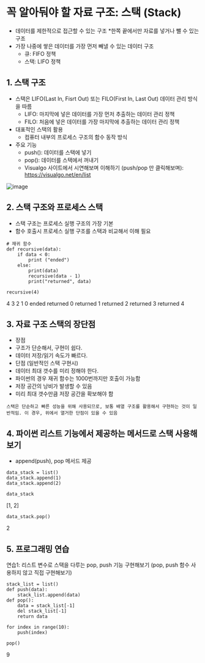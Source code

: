 # 꼭 알아둬야 할 자료 구조: 스택 (Stack)

* 데이터를 제한적으로 접근할 수 있는 구조
  *한쪽 끝에서만 자료를 넣거나 뺄 수 있는 구조
* 가장 나중에 쌓은 데이터를 가장 먼저 빼낼 수 있는 데이터 구조
  * 큐: FIFO 정책
  * 스택: LIFO 정책

## 1. 스택 구조
* 스택은 LIFO(Last In, Fisrt Out) 또는 FILO(First In, Last Out) 데이터 관리 방식을 따름
  * LIFO: 마지막에 넣은 데이터를 가장 먼저 추출하는 데이터 관리 정책
  * FILO: 처음에 넣은 데이터를 가장 마지막에 추출하는 데이터 관리 정책
* 대표적인 스택의 활용
  * 컴퓨터 내부의 프로세스 구조의 함수 동작 방식
* 주요 기능
  * push(): 데이터를 스택에 넣기
  * pop(): 데이터를 스택에서 꺼내기
  * Visualgo 사이트에서 시연해보며 이해하기 (push/pop 만 클릭해보며): https://visualgo.net/en/list
  
![image](https://user-images.githubusercontent.com/47058441/73116752-3fae3780-3f7f-11ea-95fb-026727a0f926.png)

## 2. 스택 구조와 프로세스 스택
* 스택 구조는 프로세스 실행 구조의 가장 기본
 * 함수 호출시 프로세스 실행 구조를 스택과 비교해서 이해 필요

```
# 재귀 함수
def recursive(data):
    if data < 0:
        print ("ended")
    else:
        print(data)
        recursive(data - 1)
        print("returned", data)        
```
```
recursive(4)
```
4
3
2
1
0
ended
returned 0
returned 1
returned 2
returned 3
returned 4

## 3. 자료 구조 스택의 장단점
* 장점
 * 구조가 단순해서, 구현이 쉽다.
 * 데이터 저장/읽기 속도가 빠르다.
* 단점 (일반적인 스택 구현시)
 * 데이터 최대 갯수를 미리 정해야 한다.
  * 파이썬의 경우 재귀 함수는 1000번까지만 호출이 가능함
 * 저장 공간의 낭비가 발생할 수 있음
  * 미리 최대 갯수만큼 저장 공간을 확보해야 함
```
스택은 단순하고 빠른 성능을 위해 사용되므로, 보통 배열 구조를 활용해서 구현하는 것이 일반적임. 이 경우, 위에서 열거한 단점이 있을 수 있음
```
## 4. 파이썬 리스트 기능에서 제공하는 메서드로 스택 사용해보기
* append(push), pop 메서드 제공
```
data_stack = list()
data_stack.append(1)
data_stack.append(2)
```
```
data_stack
```
[1, 2]
```
data_stack.pop()
```
2
## 5. 프로그래밍 연습

연습1: 리스트 변수로 스택을 다루는 pop, push 기능 구현해보기 (pop, push 함수 사용하지 않고 직접 구현해보기)
```
stack_list = list()
def push(data):
    stack_list.append(data)
def pop():
    data = stack_list[-1]
    del stack_list[-1]
    return data
```
```
for index in range(10):
    push(index)
```
```
pop()
```
9
​
